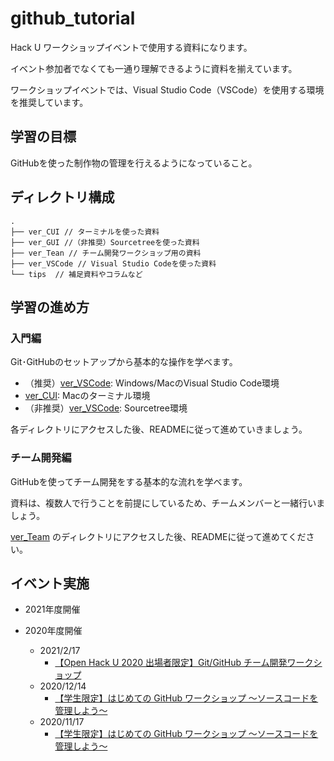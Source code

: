 # github_tutorial
Hack U ワークショップイベントで使用する資料になります。

イベント参加者でなくても一通り理解できるように資料を揃えています。

ワークショップイベントでは、Visual Studio Code（VSCode）を使用する環境を推奨しています。

## 学習の目標
GitHubを使った制作物の管理を行えるようになっていること。

## ディレクトリ構成
```
.
├── ver_CUI // ターミナルを使った資料
├── ver_GUI //（非推奨）Sourcetreeを使った資料
├── ver_Tean // チーム開発ワークショップ用の資料
├── ver_VSCode // Visual Studio Codeを使った資料
└── tips  // 補足資料やコラムなど 
```

## 学習の進め方

### 入門編

Git･GitHubのセットアップから基本的な操作を学べます。

- （推奨）[ver_VSCode](./ver_VSCode): Windows/MacのVisual Studio Code環境 
- [ver_CUI](./ver_CUI): Macのターミナル環境
- （非推奨）[ver_VSCode](./ver_VSCode):  Sourcetree環境

各ディレクトリにアクセスした後、READMEに従って進めていきましょう。

### チーム開発編

GitHubを使ってチーム開発をする基本的な流れを学べます。

資料は、複数人で行うことを前提にしているため、チームメンバーと一緒行いましょう。

[ver_Team](./ver_Team) のディレクトリにアクセスした後、READMEに従って進めてください。


## イベント実施

* 2021年度開催

* 2020年度開催
  * 2021/2/17
    * [【Open Hack U 2020 出場者限定】Git/GitHub チーム開発ワークショップ](https://hacku.connpass.com/event/201550/)
  * 2020/12/14
    * [【学生限定】はじめての GitHub ワークショップ 〜ソースコードを管理しよう〜](https://hacku.connpass.com/event/197276/)
  * 2020/11/17
    * [【学生限定】はじめての GitHub ワークショップ 〜ソースコードを管理しよう〜](https://hacku.connpass.com/event/192228/)
